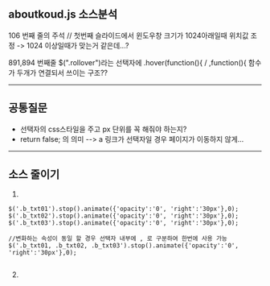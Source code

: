 ## aboutkoud.js 소스분석

106 번째 줄의 주석 // 첫번째 슬라이드에서 윈도우창 크기가 1024아래일때 위치값 조정 -> 1024 이상일때가 맞는거 같은데...?

891,894 번째줄  $(".rollover")라는 선택자에 .hover(function(){  /  ,function(){ 함수가 두개가 연결되서 쓰이는 구조??

***

## 공통질문

* 선택자의 css스타일을 주고 px 단위를 꼭 해줘야 하는지?
* return false; 의 의미 --> a 링크가 선택자일 경우 페이지가 이동하지 않게...

***

## 소스 줄이기

1. 
```
$('.b_txt01').stop().animate({'opacity':'0', 'right':'30px'},0);
$('.b_txt02').stop().animate({'opacity':'0', 'right':'30px'},0);
$('.b_txt03').stop().animate({'opacity':'0', 'right':'30px'},0);

//변화하는 속성이 동일 할 경우 선택자 내부에 , 로 구분하여 한번에 사용 가능
$('.b_txt01, .b_txt02, .b_txt03').stop().animate({'opacity':'0', 'right':'30px'},0);
 
```
2. 
